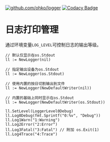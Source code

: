 [![github.com/ohko/logger](https://goreportcard.com/badge/github.com/ohko/logger)](https://goreportcard.com/report/github.com/ohko/logger)
[![Codacy Badge](https://api.codacy.com/project/badge/Grade/ab57f8d1f67b47699af16eafc089f8bf)](https://www.codacy.com/app/ohko/logger?utm_source=github.com&amp;utm_medium=referral&amp;utm_content=ohko/logger&amp;utm_campaign=Badge_Grade)

# 日志打印管理
通过环境变量`LOG_LEVEL`可控制日志的输出等级。

```golang
// 默认仅显示在os.Stdout
ll := NewLogger(nil)

// 指定输出设备为os.Stdout
ll := NewLogger(os.Stdout)

// 使用内置的按日切割输出到文件
ll := NewLogger(NewDefaultWriter(nil))

// 内置的基础上同时显示在os.Stdout
ll := NewLogger(NewDefaultWriter(os.Stdout))

ll.SetLevel(LoggerLevel0Debug)
ll.Log0Debug(fmt.Sprintf("0:%v", "Debug"))
ll.Log1Warn("1:Warning")
ll.Log2Error("2:Error")
ll.Log3Fatal("3:Fatal") // 附加 os.Exit(1)
ll.Log4Trace("4:Trace")
```